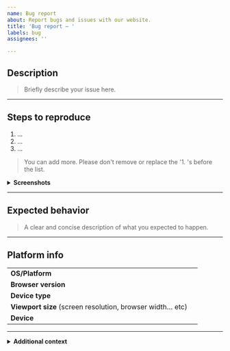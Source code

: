 ```yaml
---
name: Bug report
about: Report bugs and issues with our website.
title: 'Bug report — '
labels: bug
assignees: ''

---
```


## Description
> Briefly describe your issue here.
<!-- Answer below -->

---
## Steps to reproduce
1. …
1. …
1. …
> You can add more. Please don't remove or replace the '1. 's before the list.
<!-- Answer below -->

<details><summary><b>Screenshots</b></summary>

> On Windows you can press <kbd>⊞</kbd> <kbd>⇮</kbd> <kbd>S</kbd> and then <kbd>Ctrl</kbd> <kbd>V</kbd> here to quickly paste a screenshot.
<!-- Answer below (optional) -->

</details>

---
## Expected behavior
> A clear and concise description of what you expected to happen.
<!-- Answer below -->

---
## Platform info
| | |
|-|-|
| **OS/Platform** | <!-- Answer here --> |
| **Browser version** | <!-- Answer here --> |
| **Device type** | <!-- Answer here --> |
| **Viewport size** (screen resolution, browser width… etc) | <!-- Answer here --> |
| **Device** | <!-- Answer here --> |
<!-- If you have Windows 7, or otherwise have paid for
  Browserling Premium, you can leave a browserling.com link
  down here to help us reproduce your environment. -->

---
<details><summary><b>Additional context</b></summary>

> Do you have anything else to add? Put it here!
<!-- Answer below (optional) -->

</details>

